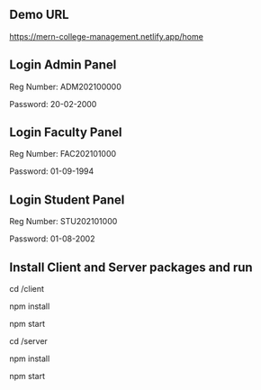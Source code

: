 ## Demo URL
https://mern-college-management.netlify.app/home

## Login Admin Panel

Reg Number: ADM202100000

Password: 20-02-2000

## Login Faculty Panel

Reg Number: FAC202101000

Password: 01-09-1994

## Login Student Panel

Reg Number: STU202101000

Password: 01-08-2002

## Install Client and Server packages and run

cd /client

npm install

npm start

cd /server

npm install

npm start
